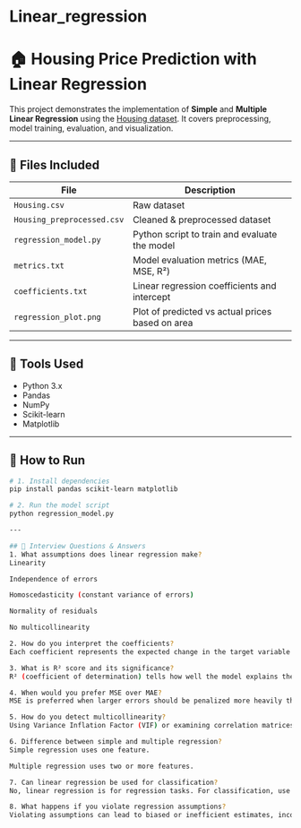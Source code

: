 # Linear_regression
# 🏠 Housing Price Prediction with Linear Regression

This project demonstrates the implementation of **Simple** and **Multiple Linear Regression** using the [Housing dataset](Housing.csv). It covers preprocessing, model training, evaluation, and visualization.

---

## 📁 Files Included

| File | Description |
|------|-------------|
| `Housing.csv` | Raw dataset |
| `Housing_preprocessed.csv` | Cleaned & preprocessed dataset |
| `regression_model.py` | Python script to train and evaluate the model |
| `metrics.txt` | Model evaluation metrics (MAE, MSE, R²) |
| `coefficients.txt` | Linear regression coefficients and intercept |
| `regression_plot.png` | Plot of predicted vs actual prices based on area |

---

## 🧪 Tools Used

- Python 3.x
- Pandas
- NumPy
- Scikit-learn
- Matplotlib

---

## 📌 How to Run

```bash
# 1. Install dependencies
pip install pandas scikit-learn matplotlib

# 2. Run the model script
python regression_model.py

---

## 📖 Interview Questions & Answers
1. What assumptions does linear regression make?
Linearity

Independence of errors

Homoscedasticity (constant variance of errors)

Normality of residuals

No multicollinearity

2. How do you interpret the coefficients?
Each coefficient represents the expected change in the target variable for a one-unit increase in the corresponding feature, holding all other features constant.

3. What is R² score and its significance?
R² (coefficient of determination) tells how well the model explains the variance in the target. Closer to 1 means better fit.

4. When would you prefer MSE over MAE?
MSE is preferred when larger errors should be penalized more heavily than smaller ones.

5. How do you detect multicollinearity?
Using Variance Inflation Factor (VIF) or examining correlation matrices.

6. Difference between simple and multiple regression?
Simple regression uses one feature.

Multiple regression uses two or more features.

7. Can linear regression be used for classification?
No, linear regression is for regression tasks. For classification, use logistic regression or other classifiers.

8. What happens if you violate regression assumptions?
Violating assumptions can lead to biased or inefficient estimates, incorrect inferences, and poor model performance.
